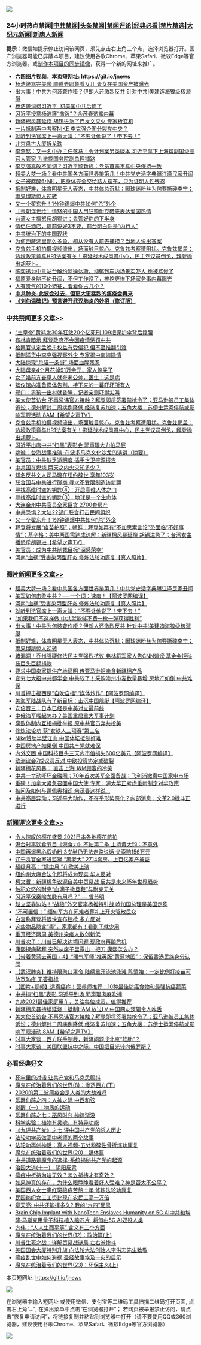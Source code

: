 ![](https://raw.githubusercontent.com/fqnews/bnews/master/64photo/fqnews-qr.jpg)

<div id="tt">
<h3>24小时热点禁闻|<a href="#%E4%B8%AD%E5%85%B1%E7%A6%81%E9%97%BB%E6%9B%B4%E5%A4%9A%E6%96%87%E7%AB%A0">中共禁闻</a>|<a href="#%E5%9B%BE%E7%89%87%E6%96%B0%E9%97%BB%E6%9B%B4%E5%A4%9A%E6%96%87%E7%AB%A0">头条禁闻</a>|<a href="#%E6%96%B0%E9%97%BB%E8%AF%84%E8%AE%BA%E6%9B%B4%E5%A4%9A%E6%96%87%E7%AB%A0">禁闻评论|<a href="#%E5%BF%85%E7%9C%8B%E7%BB%8F%E5%85%B8%E5%A5%BD%E6%96%87">经典必看|<a href="/video.md#%E7%A6%81%E7%89%87%E7%B2%BE%E9%80%89">禁片精选</a>|<a href="https://github.com/fqnews/djy/blob/master/gb/nf1351518.md#1">大纪元新闻</a>|<a href="https://github.com/fqnews/ntdtv/blob/master/gb/prog204.md#1">新唐人新闻</a></h3>
<div><b>提示：</b>微信如提示停止访问该网页，须先点击右上角三个点，选择浏览器打开。国产浏览器可能已屏蔽本项目，建议使用谷歌Chrome、苹果Safari、微软Edge等官方浏览器。或<a href="https://github.com/fqnews/bnews/blob/master/%E5%88%B6%E4%BD%9Cgit%E7%A6%81%E9%97%BB%E9%95%9C%E5%83%8F.md">制作本项目的同步镜像</a>，获得一个新的网址来推广。</div>
<ul>
<li><b><a href="http://d1.bdrive.tk/64.mp4" target="_blank">六四图片视频</a>，本页短网址: https://git.io/jnews</b></li>
<li><a href="/comments/20210329/1514775.md">杨洁篪骂完美帝 顺道去耶鲁看女儿 妻女在美国资产被曝光</a></li>
<li><a href="/topimagenews/20210329/1514764.md">出大事！中共为何装聋作哑？伊朗人还激烈反共 针对中共!美建造海狼级核潜艇</a></li>
<li><a href="/baitai/20210329/1514662.md">杨洁篪消费习近平  怼美国中共后悔了</a></li>
<li><a href="/comments/20210329/1514741.md">习近平授意杨洁篪“撒泼”？余茂春透露内幕</a></li>
<li><a href="/cbnews/20210329/1514806.md">新疆棉风暴延烧 胡锡进急了连发文灭火 专家析玄机</a></li>
<li><a href="/headline/20210329/1514763.md">一片抵制声中考察NIKE 李克强企图分裂党中央？</a></li>
<li><a href="/topimagenews/20210329/1514840.md">就听到法官席上一声大叫：“不要让他说了！带下去！”</a></li>
<li><a href="/bannedvideo/20210329/1514979.md">北京盘古大厦拆龙珠</a></li>
<li><a href="/comments/20210329/1514938.md">李燕铭：又一名中办主任落马！令计划案另类版本 习近平拿下上海帮副国级高官大管家 为撤换国务院副总理铺路</a></li>
<li><a href="/comments/20210329/1514873.md">李克强真敢不同调？习近平颁新规：党员首恶不与中央保持一致</a></li>
<li><a href="/topimagenews/20210329/1515118.md">超美大梦一场？看中共国各方面世界排第几！中共党史活字典曝江泽民家丑闻</a></li>
<li><a href="/funmedia/20210329/1514778.md">女子被麻醉6小时，把身体完全交给路人摆布，只为证明人性残忍</a></li>
<li><a href="/topimagenews/20210329/1514747.md">抵制好难，体育明星无人表态，中共体总沉默；曝球迷粉丝为何要撕碎李宁；雨果博斯惊人逆转</a></li>
<li><a href="/cbnews/20210329/1514921.md">又一个翟东升！1分钟踢爆中共如何“杀”外企</a></li>
<li><a href="/ssgc/20210329/1514695.md">〖兲朝浮世绘〗愤怒的中国人用狂购耐克鞋来表达爱国热情</a></li>
<li><a href="/cnnews/hknews/20210329/1514779.md">台湾女主播怒斥胡锡进：先管好你的下半身</a></li>
<li><a href="/funmedia/20210329/1514770.md">情侣住酒店，提前说好3不要，前台明白你是“内行人”</a></li>
<li><a href="/baitai/20210329/1514787.md">中共统治下的中国现状</a></li>
<li><a href="/funmedia/20210329/1514715.md">为何西藏湖里那么多鱼，却从没有人前去捕捞？当地人说出答案</a></li>
<li><a href="/comments/20210329/1515127.md">克鲁兹手机拍摄视频流出，场面触目惊心。克鲁兹考察遭阻扰。克鲁兹揭盖：边境政策竟与HR1法案有关！拖延战术成风暴中心，民主党议员倒戈，拜登抛出胡萝卜。</a></li>
<li><a href="/yule/20210329/1514735.md">陈奕迅为中共站台解约阿迪达斯，抑郁到车内场景实吓人 也被骂惨了</a></li>
<li><a href="/yule/20210329/1514817.md">福原爱身陷不伦丑闻，不但工作没了，被挖更惨下场家务事内幕曝光</a></li>
<li><a href="/lifebaike/20210329/1514991.md">人有贵气的10个特征，看看你占几个？</a></li>
<li><b><a href="/comments/20200211/1275071.md" target="_blank">中共肺炎-此波会过去，但更大更猛烈的瘟疫会再来</a></b></li>
<li><b><a href="/comments/20200207/1272816.md" target="_blank">《刘伯温碑记》预言避开武汉肺炎的妙招（修订版）</a></b></li>
</ul>
</div>

<div class="catlist">
<h3><a href="/cbnews/" target="_blank">中共禁闻</a><span><a href="/cbnews/" target="_blank" rel="nofollow">更多文章>></a></span></h3>
<ul>
<li><a href="/cbnews/20210330/1515350.md" target="_blank">“土皇帝”黄鸿发30年狂敛20个亿死刑 109把保护伞背后撑腰</a></li>
<li><a href="/cbnews/20210329/1515338.md" target="_blank">布林肯暗示 拜登政府不会因疫情惩罚中共</a></li>
<li><a href="/cbnews/20210329/1515298.md" target="_blank">检察官认定孟晚舟权益有受侵犯 但不至推翻引渡</a></li>
<li><a href="/cbnews/20210329/1515277.md" target="_blank">抵制洋货中李克强视察外企 专家揭中南海隐情</a></li>
<li><a href="/cbnews/20210329/1515254.md" target="_blank">大陆惊现“杀猫一条街” 场面血腥残忍</a></li>
<li><a href="/cbnews/20210329/1515253.md" target="_blank">大陆母亲4个月花掉91万余元，家人惊呆了</a></li>
<li><a href="/cbnews/20210329/1515252.md" target="_blank">女子婚前亢奋见人就夸老公帅，医生：这是病</a></li>
<li><a href="/cbnews/20210329/1515251.md" target="_blank">殡仪馆内准备遗体告别，接下来的一幕吓坏所有人</a></li>
<li><a href="/cbnews/20210329/1515250.md" target="_blank">邪门：男孩一出村就昏睡，记者亲测吓得尖叫</a></li>
<li><a href="/comments/20210329/1515222.md" target="_blank">美大使首访台 不再忌讳官方接触？拜登即将签署禁枪令了；亚马逊被员工集体诉讼；德州解封二周病例降低 经济复苏加速；五角大楼：苏伊士运河停航或影响军舰活动 8AM【希望之声TV】</a></li>
<li><a href="/comments/20210329/1515127.md" target="_blank">克鲁兹手机拍摄视频流出，场面触目惊心。克鲁兹考察遭阻扰。克鲁兹揭盖：边境政策竟与HR1法案有关！拖延战术成风暴中心，民主党议员倒戈，拜登抛出胡萝卜。</a></li>
<li><a href="/cbnews/20210329/1515122.md" target="_blank">习近平出席中共“扫黑”表彰会 郭声琨大力拍马屁</a></li>
<li><a href="/comments/20210329/1515110.md" target="_blank">姚诚：台海战事推演-在波多马克文化沙龙的演讲（摘要）</a></li>
<li><a href="/cbnews/20210329/1515104.md" target="_blank">美官员：中共缺乏透明度 插手世卫疫源报告</a></li>
<li><a href="/cbnews/20210329/1515103.md" target="_blank">中共国在燃烧 两天之内火灾知多少？</a></li>
<li><a href="/cbnews/20210329/1515102.md" target="_blank">知名反共文人司马璐在纽约辞世 享年103岁</a></li>
<li><a href="/cbnews/20210329/1515033.md" target="_blank">联合国与中共进行磋商 寻求不受限制造访新疆</a></li>
<li><a href="/comments/20210329/1515018.md" target="_blank">寻找高维时空的钥匙④：开启高维人体之门</a></li>
<li><a href="/comments/20210329/1515011.md" target="_blank">寻找高维时空的钥匙③：地球是一个生命体</a></li>
<li><a href="/cbnews/20210329/1514954.md" target="_blank">大连金州中共官员全家巨贪 2700套房产</a></li>
<li><a href="/cbnews/20210329/1514922.md" target="_blank">中共恐惧？大陆22部门联合打击民间组织</a></li>
<li><a href="/cbnews/20210329/1514921.md" target="_blank">又一个翟东升！1分钟踢爆中共如何“杀”外企</a></li>
<li><a href="/comments/20210329/1514898.md" target="_blank">拜登将发展“疫苗护照”；朝鲜：拜登如再有“不加思索言论”恐面临“不好事情”；基辛格：美中两国需达成谅解；新疆棉风暴延烧 胡锡进急了；台湾女主播怒斥胡锡进【希望之声TV】</a></li>
<li><a href="/cbnews/20210329/1514883.md" target="_blank">美官员：成为中共制裁目标“深感荣幸”</a></li>
<li><a href="/comments/20210329/1514622.md" target="_blank">河南“血祸”受害染丙型肝炎 修炼法轮功康复【真人照片】</a></li>

</ul>
</div>
<div class="catlist">
<h3><a href="/topimagenews/" target="_blank">图片新闻</a><span><a href="/topimagenews/" target="_blank" rel="nofollow">更多文章>></a></span></h3>
<ul>
<li><a href="/topimagenews/20210329/1515118.md" target="_blank">超美大梦一场？看中共国各方面世界排第几！中共党史活字典曝江泽民家丑闻</a></li>
<li><a href="/topimagenews/20210329/1514946.md" target="_blank">美军如何击败中共？&#8212;-一个词：速度！【阿波罗网编译】</a></li>
<li><a href="/comments/20210329/1514622.md" target="_blank">河南“血祸”受害染丙型肝炎 修炼法轮功康复【真人照片】</a></li>
<li><a href="/topimagenews/20210329/1514840.md" target="_blank">就听到法官席上一声大叫：“不要让他说了！带下去！”</a></li>
<li><a href="/topimagenews/20210329/1514839.md" target="_blank">“如果我们不这样做 中共就能够不费一枪一弹获得胜利”</a></li>
<li><a href="/topimagenews/20210329/1514764.md" target="_blank">出大事！中共为何装聋作哑？伊朗人还激烈反共 针对中共!美建造海狼级核潜艇</a></li>
<li><a href="/topimagenews/20210329/1514747.md" target="_blank">抵制好难，体育明星无人表态，中共体总沉默；曝球迷粉丝为何要撕碎李宁；雨果博斯惊人逆转</a></li>
<li><a href="/topimagenews/20210329/1514725.md" target="_blank">堵漏洞！乔州强硬修法民主党强烈抗议 弗林将军家人告CNN诽谤 基金会拒科技巨头巨额捐款</a></li>
<li><a href="/topimagenews/20210329/1514677.md" target="_blank">要求中国卖家提供产地证明 传亚马逊拒卖含新疆棉产品</a></li>
<li><a href="/topimagenews/20210328/1514651.md" target="_blank">变穷七大招中共都学会 中共软了！采购澳州小麦数量暴增 房地产如倒 中共难保</a></li>
<li><a href="/topimagenews/20210328/1514448.md" target="_blank">川普抨击福西是&#8221;自吹自擂&#8221;&#8221;媒体炒作&#8221;【阿波罗网编译】</a></li>
<li><a href="/topimagenews/20210328/1514412.md" target="_blank">美海军陆战队有了新目标：击沉中国舰艇【阿波罗网编译】</a></li>
<li><a href="/topimagenews/20210328/1514231.md" target="_blank">安倍晋三：日本已经是中美对立最前线</a></li>
<li><a href="/topimagenews/20210328/1514230.md" target="_blank">中俄海军崛起怎办？美国重启重大军事计划</a></li>
<li><a href="/topimagenews/20210328/1514229.md" target="_blank">腐败体制内互相揭批举报 原中共官员弃共投美</a></li>
<li><a href="/comments/20210328/1514058.md" target="_blank">修炼法轮功 获“女铁人三项赛”第三名</a></li>
<li><a href="/topimagenews/20210328/1514126.md" target="_blank">Nike赞助半壁江山 中国体坛抵制好难</a></li>
<li><a href="/topimagenews/20210327/1513772.md" target="_blank">中国房地产如果倒 中国共产党就难保</a></li>
<li><a href="/topimagenews/20210327/1513740.md" target="_blank">内外交困 中国科技巨头三天内市值损失600亿美元【阿波罗网编译】</a></li>
<li><a href="/topimagenews/20210327/1513653.md" target="_blank">欧洲议会7成议员反对 中欧投资协定或破裂</a></li>
<li><a href="/topimagenews/20210327/1513613.md" target="_blank">新疆棉花风暴： 直击上海H&#038;M顾客的冷笑</a></li>
<li><a href="/topimagenews/20210326/1513273.md" target="_blank">中共一举动吓坏金融圈；70年首次美军全面备战；飞利浦撤离中国家电市场</a></li>
<li><a href="/topimagenews/20210326/1513091.md" target="_blank">重磅！加拿大紧急召回中国大使 专家：渥太华正考虑重新制定对华政策</a></li>
<li><a href="/topimagenews/20210326/1512918.md" target="_blank">被问及如何与蓬佩奥相识 余茂春这样说…</a></li>
<li><a href="/topimagenews/20210326/1512893.md" target="_blank">中共高层异动；习近平大动作，不在乎形势恶化？内部消息：文革2.0批斗正进行</a></li>

</ul>
</div>
<div class="catlist">
<h3><a href="/comments/" target="_blank">新闻评论</a><span><a href="/comments/" target="_blank" rel="nofollow">更多文章>></a></span></h3>
<ul>
<li><a href="/comments/20210330/1515346.md" target="_blank">令人惊叹的樱花盛景 2021日本各地樱花航拍</a></li>
<li><a href="/comments/20210330/1515345.md" target="_blank">港台时事饮食节目《港食力》不拍第二季 主持黄大钧：不意外</a></li>
<li><a href="/comments/20210330/1515344.md" target="_blank">中国再爆黑心假奶粉 3岁半仍无法走路说话 父索赔156万元</a></li>
<li><a href="/comments/20210330/1515343.md" target="_blank">辽宁贪官全家进监狱 “黑老大” 2714套房、上百亿家产被查</a></li>
<li><a href="/comments/20210330/1515342.md" target="_blank">超级月亮：“蠕虫月 ”在欧美上演</a></li>
<li><a href="/comments/20210329/1515316.md" target="_blank">纽约州大麻合法化即将成为现实 华人反对</a></li>
<li><a href="/comments/20210329/1515315.md" target="_blank">柯文哲：新疆棉争议源自美中贸易战 反共是未来15年世界趋势</a></li>
<li><a href="/comments/20210329/1515314.md" target="_blank">触犯众怒的耐克“血滴子撒旦鞋”与耐克无关</a></li>
<li><a href="/comments/20210329/1515187.md" target="_blank">习近平保秦岭龙脉有用吗？&quot; — 曾节明</a></li>
<li><a href="/comments/20210329/1515293.md" target="_blank">赵立坚靠边站！“战狼”外交官李杨推特引战 呛加国总理是美国走狗</a></li>
<li><a href="/comments/20210329/1515292.md" target="_blank">“不可置信！” 缅甸军方在死难者葬礼上开火驱散民众</a></li>
<li><a href="/comments/20210329/1515283.md" target="_blank">白宫称拜登将很快宣布控枪 多方反对</a></li>
<li><a href="/comments/20210329/1515282.md" target="_blank">这些物品隐含“毒”，家家都有！看到了就少用</a></li>
<li><a href="/comments/20210329/1515269.md" target="_blank">重开经济两周 美德州染疫人数创新低</a></li>
<li><a href="/comments/20210329/1515268.md" target="_blank">川普次子：川普已解决边境问题 现政府再酿危机</a></li>
<li><a href="/comments/20210329/1515267.md" target="_blank">康熙探病鳌拜 突然从席子里露出一把刀 康熙怎么办？</a></li>
<li><a href="/comments/20210329/1515258.md" target="_blank">【带着黄蓝去英国・4】“暖气军师”推英版“黄蓝地图”：保留香港民族身分认同</a></li>
<li><a href="/comments/20210329/1515257.md" target="_blank">【武汉肺炎】维持限聚口罩令 陆续重开泳池泳滩 陈肇始：一定比例打疫苗可放宽防疫 无答指标</a></li>
<li><a href="/comments/20210329/1515255.md" target="_blank">【图片+视频】远离癌症！营养师推荐：10种最佳防癌食物和最强抗癌蔬菜</a></li>
<li><a href="/comments/20210329/1515231.md" target="_blank">中共搞“扫黑”表彰 习近平到场 郭声琨肉麻吹捧</a></li>
<li><a href="/comments/20210329/1515226.md" target="_blank">九款2021最佳家庭用车，关注每位成员，值得推荐</a></li>
<li><a href="/comments/20210329/1515223.md" target="_blank">新疆棉风暴持续延烧！抵制H&#038;M 放过LV 中国网友逻辑令人咋舌</a></li>
<li><a href="/comments/20210329/1515222.md" target="_blank">美大使首访台 不再忌讳官方接触？拜登即将签署禁枪令了；亚马逊被员工集体诉讼；德州解封二周病例降低 经济复苏加速；五角大楼：苏伊士运河停航或影响军舰活动 8AM【希望之声TV】</a></li>
<li><a href="/comments/20210329/1515207.md" target="_blank">时事大家谈：西方联手制裁，新疆问题成北京“软肋”？</a></li>
<li><a href="/comments/20210329/1515206.md" target="_blank">时事大家谈：美国联盟抗中之际，中国把目光转向俄罗斯？</a></li>

</ul>
</div>

<div class="catlist">
<h3>必看经典好文</h3>
<ul>
<li><a href="/headline/20210128/1476325.md" target="_blank">死牢里的对话 让共产党和马克思颤抖</a></li>
<li><a href="/topimagenews/20180527/948714.md" target="_blank">魔鬼在统治着我们的世界(8)：渗透西方(下)</a></li>
<li><a href="/comments/20200712/1359432.md" target="_blank">2020的第二波瘟疫会是人类的大劫难吗</a></li>
<li><a href="/tculture/20190101/791144.md" target="_blank">乐舞仙踪之四：人神之际 中西和弦</a></li>
<li><a href="/comments/20200810/1377609.md" target="_blank">觉醒（一）：物质的运动</a></li>
<li><a href="/tculture/20190101/792550.md" target="_blank">乐舞仙踪之七：巫风时兴 神迹渐没</a></li>
<li><a href="/comments/20200605/783205.md" target="_blank">科学实验：植物有灵魂，有特异功能</a></li>
<li><a href="/bookonline/20131116/201048.md" target="_blank">《九评共产党》之七 评中国共产党的杀人历史</a></li>
<li><a href="/comments/20200629/1352533.md" target="_blank">法轮功学员做高中老师的两个故事</a></li>
<li><a href="/comments/20190516/1128964.md" target="_blank">法轮功再创神话：真人视频-五处粉碎性骨折炼功康复</a></li>
<li><a href="/comments/20180725/976787.md" target="_blank">魔鬼在统治着我们的世界(20)：媒体篇</a></li>
<li><a href="/comments/20181209/1044543.md" target="_blank">中共道路是魔鬼的选择-系统揭秘共产党的起源</a></li>
<li><a href="/cbnews/20180317/915893.md" target="_blank">治国大道(十一)：阴阳反背</a></li>
<li><a href="/comments/20200502/1322275.md" target="_blank">瘟疫中祈祷为啥无效？怎么祈祷才有奇效？</a></li>
<li><a href="/comments/20200623/1346844.md" target="_blank">如果神真的存在，为什么眼睁睁看着好人受难？神是否太不公平？</a></li>
<li><a href="/comments/20190126/1070164.md" target="_blank">美国西人女士患红斑狼疮苦熬十年 修炼法轮功康复</a></li>
<li><a href="/lifebaike/20200515/1328783.md" target="_blank">民国纺织女工工资比现在农民工高一万倍</a></li>
<li><a href="/comments/20200607/1341003.md" target="_blank">章天亮: 中共还能撑多久? 我的“六四”反思</a></li>
<li><a href="/comments/20200901/1451956.md" target="_blank">Brain Chip Implant with NanoTech Enslaves Humanity on 5G AI中共和埃隆∙马斯克用量子科技植入脑芯片, 将借由5G AI奴役人类</a></li>
<li><a href="/comments/20200720/1363377.md" target="_blank">方伟：“人人生而平等” 含义有三个方面</a></li>
<li><a href="/topimagenews/20180601/951286.md" target="_blank">魔鬼在统治着我们的世界(12)：政治篇(上)</a></li>
<li><a href="/comments/20200908/1392745.md" target="_blank">川普生死之战：详解贸易战谜局 左右派惨斗</a></li>
<li><a href="/comments/20200516/1329276.md" target="_blank">美国国会大厦特别升旗 向法轮大法创始人李洪志先生致敬</a></li>
<li><a href="/comments/20200618/1346823.md" target="_blank">瘟疫乱世中如何避祸 圣经故事埃及十灾的启示</a></li>
<li><a href="/ssgc/20180904/993719.md" target="_blank">魔鬼在统治着我们的世界(23)：环保主义(上)</a></li>

</ul>
</div>

本页短网址: https://git.io/jnews

![](https://raw.githubusercontent.com/fqnews/bnews/master/64photo/fqnews-qr.jpg)

在浏览器中输入短网址 或使用微信、支付宝等二维码工具扫描二维码打开页面, 点击右上角"...", 在弹出菜单中点击“在浏览器打开”； 若网页被举报禁止访问，请点击“恢复申请访问”，将链接复制并粘贴到浏览器中打开（请不要使用QQ或360浏览器，建议使用谷歌Chrome、苹果Safari、微软Edge等官方浏览器）

![](https://raw.githubusercontent.com/fqnews/bnews/master/64photo/wx.jpg)